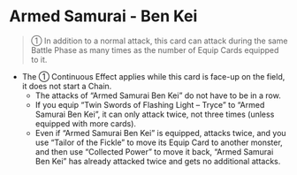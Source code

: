# Armed Samurai - Ben Kei

> ① In addition to a normal attack, this card can attack during the same Battle Phase as many times as the number of Equip Cards equipped to it.

*   The ① Continuous Effect applies while this card is face-up on the field, it does not start a Chain.
    *   The attacks of “Armed Samurai Ben Kei” do not have to be in a row.
    *   If you equip “Twin Swords of Flashing Light – Tryce” to “Armed Samurai Ben Kei”, it can only attack twice, not three times (unless equipped with more cards).
    *   Even if “Armed Samurai Ben Kei” is equipped, attacks twice, and you use “Tailor of the Fickle” to move its Equip Card to another monster, and then use “Collected Power” to move it back, “Armed Samurai Ben Kei” has already attacked twice and gets no additional attacks.
